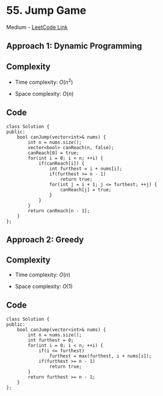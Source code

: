 # 55. Jump Game

Medium - [LeetCode Link](https://leetcode.com/problems/jump-game)

## Approach 1: Dynamic Programming

## Complexity
- Time complexity: $O(n^2)$

- Space complexity: $O(n)$

## Code
```
class Solution {
public:
    bool canJump(vector<int>& nums) {
        int n = nums.size();
        vector<bool> canReach(n, false);
        canReach[0] = true;
        for(int i = 0; i < n; ++i) {
            if(canReach[i]) {
                int furthest = i + nums[i];
                if(furthest >= n - 1)
                    return true;
                for(int j = i + 1; j <= furthest; ++j) {
                    canReach[j] = true;
                }
            }
        }
        return canReach[n - 1];
    }
};
```

## Approach 2: Greedy

## Complexity
- Time complexity: $O(n)$

- Space complexity: $O(1)$

## Code
```
class Solution {
public:
    bool canJump(vector<int>& nums) {
        int n = nums.size();
        int furthest = 0;
        for(int i = 0; i < n; ++i) {
            if(i <= furthest)
                furthest = max(furthest, i + nums[i]);
            if(furthest >= n - 1)
                return true;
        }
        return furthest >= n - 1;
    }
};
```